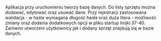 Aplikacja przy uruchomieniu tworzy bazę danych.
Do listy sprzętu można dodawać, edytować oraz usuwać dane.
Przy rejestracji zastosowana walidacja - w haśle wymagana długość hasła oraz duża litera - możliwość zmiany oraz dodania dodatkowych opcji w pliku startup linijki 37-40.
Zarówno utworzeni użytkownicy jak i dodany sprzęt znajdują się w bazie danych. 

